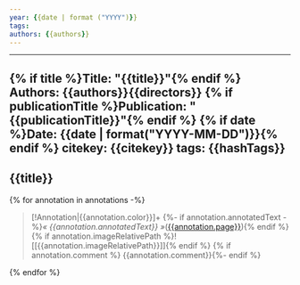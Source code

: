 ```yaml
---
year: {{date | format ("YYYY")}}
tags: 
authors: {{authors}}
---
```


---
{% if title %}Title: "{{title}}"{% endif %}
Authors: {{authors}}{{directors}}
{% if publicationTitle %}Publication: "{{publicationTitle}}"{% endif %}
{% if date %}Date: {{date | format("YYYY-MM-DD")}}{% endif %}
citekey: {{citekey}}
tags: {{hashTags}}
---
## {{title}}

{% for annotation in annotations -%}
>[!Annotation|{{annotation.color}}]+ 
>{%- if annotation.annotatedText -%}*« {{annotation.annotatedText}} »*([{{annotation.page}}](zotero://open-pdf/library/items/{{annotation.attachment.itemKey}}?page={{annotation.page}}&annotation={{annotation.id}})){% endif %}
>{% if annotation.imageRelativePath %}![[{{annotation.imageRelativePath}}]]{% endif %}
>{% if annotation.comment %} {{annotation.comment}}{%- endif %}

{% endfor %}